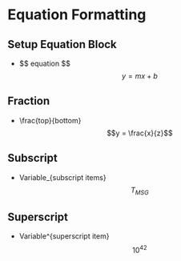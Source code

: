 # Equation Formatting


## Setup Equation Block

- \$\$ equation \$\$
$$y = mx + b$$

## Fraction

- \frac{top}{bottom}
$$y = \frac{x}{z}$$

## Subscript

- Variable_{subscript items}
$$T_{MSG}$$

## Superscript

- Variable^{superscript item}
$$10^{42}$$


